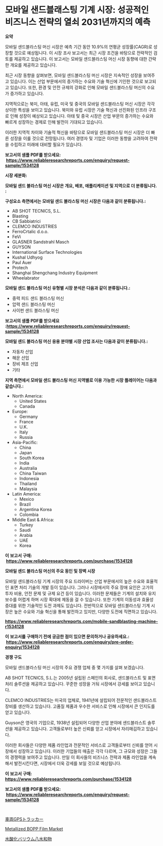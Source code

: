 <p><h1>모바일 샌드블래스팅 기계 시장: 성공적인 비즈니스 전략의 열쇠 2031년까지의 예측</h1></p><p><strong>요약</strong></p>
<p><p>모바일 샌드블라스팅 머신 시장은 예측 기간 동안 10.9%의 연평균 성장률(CAGR)로 성장할 것으로 예상됩니다. 이 시장 조사 보고서는 최근 시장 조건을 바탕으로 전략적인 검토를 제공하고 있습니다. 이 보고서는 모바일 샌드블라스팅 머신 시장 동향에 대한 간략한 개요를 제공하고 있습니다.</p><p>최근 시장 동향을 살펴보면, 모바일 샌드블라스팅 머신 시장은 지속적인 성장을 보여주고 있습니다. 이는 산업 부문에서의 증가하는 수요와 기술 혁신에 기인한 것으로 보고되고 있습니다. 또한, 환경 및 안전 규제의 강화로 인해 모바일 샌드블라스팅 머신의 수요가 증가하고 있습니다.</p><p>지역적으로는 북미, 아태, 유럽, 미국 및 중국의 모바일 샌드블라스팅 머신 시장은 각각 상이한 특성을 보이고 있습니다. 북미와 유럽 시장은 기술 혁신과 선진화된 인프라 구조로 인해 성장이 예상되고 있습니다. 아태 및 중국 시장은 산업 부문의 증가하는 수요와 빠르게 성장하는 경제로 인해 발전이 기대되고 있습니다.</p><p>이러한 지역적 차이와 기술적 혁신을 바탕으로 모바일 샌드블라스팅 머신 시장은 더 빠른 성장을 이룰 것으로 전망됩니다. 여러 경영자 및 기업은 이러한 동향을 고려하여 전략을 수립하고 미래에 대비할 필요가 있습니다.</p></p>
<p><strong>보고서의 샘플 PDF를 받으세요: &nbsp;<a href="https://www.reliableresearchreports.com/enquiry/request-sample/1534128">https://www.reliableresearchreports.com/enquiry/request-sample/1534128</a></strong></p>
<p><strong>시장 세분화:</strong></p>
<p><strong> 모바일 샌드 블라스팅 머신 시장은 개요, 배포, 애플리케이션 및 지역으로 더 분류됩니다. :</strong></p>
<p><strong>구성요소 측면에서는 모바일 샌드 블라스팅 머신 시장은 다음과 같이 분류됩니다.:</strong></p>
<p><ul><li>AB SHOT TECNICS, S.L.</li><li>Blasting</li><li>CB Sabbiatrici</li><li>CLEMCO INDUSTRIES</li><li>FerroCrtalic d.o.o.</li><li>FeVi</li><li>GLASNER Sandstrahl Masch</li><li>GUYSON</li><li>International Surface Technologies</li><li>Kushal Udhyog</li><li>Paul Auer</li><li>Protech</li><li>Shanghai Shengchang Industry Equipment</li><li>Wheelabrator</li></ul></p>
<p><strong> 모바일 샌드 블라스팅 머신 유형별 시장 분석은 다음과 같이 분류됩니다.:</strong></p>
<p><ul><li>중력 피드 샌드 블라스팅 머신</li><li>압력 샌드 블라스팅 머신</li><li>사이펀 샌드 블라스팅 머신</li></ul></p>
<p><strong>보고서의 샘플 PDF를 받으세요 :<a href="https://www.reliableresearchreports.com/enquiry/request-sample/1534128">https://www.reliableresearchreports.com/enquiry/request-sample/1534128</a></strong></p>
<p><strong> 모바일 샌드 블라스팅 머신 응용 분야별 시장 산업 조사는 다음과 같이 분류됩니다.:</strong></p>
<p><ul><li>자동차 산업</li><li>해운 산업</li><li>장비 제조 산업</li><li>기타</li></ul></p>
<p><strong>지역 측면에서 모바일 샌드 블라스팅 머신 지역별로 이용 가능한 시장 플레이어는 다음과 같습니다.:</strong></p>
<p><ul>
    <li>
        North America:
        <ul>
            <li>United States</li>
            <li>Canada</li>
        </ul>
    </li>
    <li>
        Europe:
        <ul>
            <li>Germany</li>
            <li>France</li>
            <li>U.K.</li>
            <li>Italy</li>
            <li>Russia</li>
        </ul>
    </li>
    <li>
        Asia-Pacific:
        <ul>
            <li>China</li>
            <li>Japan</li>
            <li>South Korea</li>
            <li>India</li>
            <li>Australia</li>
            <li>China Taiwan</li>
            <li>Indonesia</li>
            <li>Thailand</li>
            <li>Malaysia</li>
        </ul>
    </li>
    <li>
        Latin America:
        <ul>
            <li>Mexico</li>
            <li>Brazil</li>
            <li>Argentina Korea</li>
            <li>Colombia</li>
        </ul>
    </li>
    <li>
        Middle East & Africa:
        <ul>
            <li>Turkey</li>
            <li>Saudi</li>
            <li>Arabia</li>
            <li>UAE</li>
            <li>Korea</li>
        </ul>
    </li>
    </ul></p>
<p><strong>이 보고서 구매: &nbsp;<a href="https://www.reliableresearchreports.com/purchase/1534128">https://www.reliableresearchreports.com/purchase/1534128</a></strong></p>
<p><strong>모바일 샌드 블라스팅 머신의 주요 동인 및 장벽 시장</strong></p>
<p><p>모바일 샌드블라스팅 기계 시장의 주요 드라이버는 산업 부문에서의 높은 수요와 효율적인 표면 처리 기술의 개발 등이 있습니다. 그러나 시장에서의 주요 장애 요인은 고가의 투자 비용, 안전 문제 및 규제 요건 등이 있습니다. 이러한 문제들은 기계의 설치와 유지보수를 어렵게 하며 시장 확대에 제동을 걸 수 있습니다. 또한 기계의 이동성과 효율성 증대를 위한 기술적인 도전 과제도 있습니다. 전반적으로 모바일 샌드블라스팅 기계 시장은 높은 수요와 기술 혁신을 통해 발전하고 있지만, 다양한 도전에 직면하고 있습니다.</p></p>
<p><strong><a href="https://www.reliableresearchreports.com/mobile-sandblasting-machine-r1534128">https://www.reliableresearchreports.com/mobile-sandblasting-machine-r1534128</a></strong></p>
<p><strong>이 보고서를 구매하기 전에 궁금한 점이 있으면 문의하거나 공유하세요.: &nbsp;<a href="https://www.reliableresearchreports.com/enquiry/pre-order-enquiry/1534128">https://www.reliableresearchreports.com/enquiry/pre-order-enquiry/1534128</a></strong></p>
<p><strong>경쟁 구도</strong></p>
<p><p>모바일 샌드블라스팅 머신 시장의 주요 경쟁 업체 중 몇 가지를 살펴 보겠습니다.</p><p>AB SHOT TECNICS, S.L.는 2005년 설립된 스페인의 회사로, 샌드블라스트 및 표면 처리 솔루션을 제공하고 있습니다. 꾸준한 성장을 거둬 시장에서 강세를 보이고 있습니다.</p><p>CLEMCO INDUSTRIES는 미국의 업체로, 1941년에 설립되어 전문적인 샌드블라스트 장비를 생산하고 있습니다. 고품질 제품과 우수한 서비스로 인해 시장에서 큰 인지도를 얻고 있습니다.</p><p>Guyson은 영국의 기업으로, 1938년 설립되어 다양한 산업 분야에 샌드블라스트 솔루션을 제공하고 있습니다. 고객들로부터 높은 신뢰를 얻고 시장에서 자리매김하고 있습니다.</p><p>이러한 회사들은 다양한 제품 라인업과 전문적인 서비스로 고객들로부터 신뢰를 얻어 시장에서 성장하고 있습니다. 이러한 기업들의 매출은 각각 다르며, 그 규모와 성장은 그들의 경쟁력을 보여주고 있습니다. 만일 이 회사들의 비즈니스 전략과 제품 라인업을 계속해서 발전시킨다면, 시장에서 더욱 강세를 보일 것으로 예상됩니다.</p></p>
<p><strong>이 보고서 구매: &nbsp; <a href="https://www.reliableresearchreports.com/purchase/1534128">https://www.reliableresearchreports.com/purchase/1534128</a></strong></p>
<p><strong>보고서의 샘플 PDF를 받으세요: &nbsp;<a href="https://www.reliableresearchreports.com/enquiry/request-sample/1534128">https://www.reliableresearchreports.com/enquiry/request-sample/1534128</a></strong><strong></strong></p>
<p>&nbsp;</p>
<p><p><a href="https://github.com/marbadji/Market-Research-Report-List-1/blob/main/990186019356.md">車両GPSトラッカー</a></p><p><a href="https://circular-yam-9b9.notion.site/Metallized-BOPP-Film-Market-Insights-Market-Players-and-Forecast-Till-2031-791f024a2f3d43159a1755771b8713dc">Metallized BOPP Film Market</a></p><p><a href="https://github.com/KaydenJohns1964/Market-Research-Report-List-1/blob/main/204221319357.md">水酸化バリウム八水和物</a></p></p>